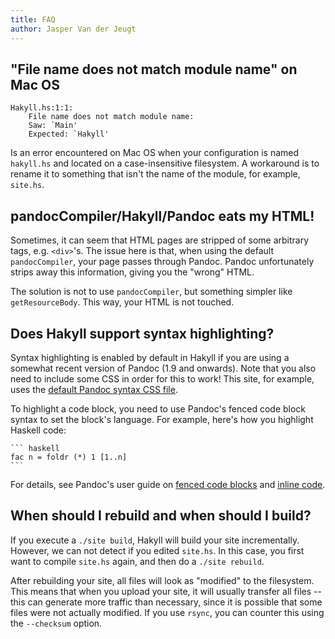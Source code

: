 ```yaml
---
title: FAQ
author: Jasper Van der Jeugt
---
```


## "File name does not match module name" on Mac OS

    Hakyll.hs:1:1:
        File name does not match module name:
        Saw: `Main'
        Expected: `Hakyll'

Is an error encountered on Mac OS when your configuration is named `hakyll.hs`
and located on a case-insensitive filesystem. A workaround is to rename it to
something that isn't the name of the module, for example, `site.hs`.

## pandocCompiler/Hakyll/Pandoc eats my HTML!

Sometimes, it can seem that HTML pages are stripped of some arbitrary tags, e.g.
`<div>`'s. The issue here is that, when using the default `pandocCompiler`, your
page passes through Pandoc. Pandoc unfortunately strips away this information,
giving you the "wrong" HTML.

The solution is not to use `pandocCompiler`, but something simpler like
`getResourceBody`. This way, your HTML is not touched.

## Does Hakyll support syntax highlighting?

Syntax highlighting is enabled by default in Hakyll if you are using a somewhat
recent version of Pandoc (1.9 and onwards). Note that you also need to include
some CSS in order for this to work! This site, for example, uses the [default
Pandoc syntax CSS file][syntax-css].

To highlight a code block, you need to use Pandoc's fenced code block syntax to
set the block's language. For example, here's how you highlight Haskell code:

    ``` haskell
    fac n = foldr (*) 1 [1..n]
    ```

For details, see Pandoc's user guide on [fenced code
blocks][pandoc-code-blocks] and [inline code][pandoc-inline-code].

[syntax-css]: https://github.com/jaspervdj/hakyll/blob/master/web/css/syntax.css
[pandoc-code-blocks]: http://johnmacfarlane.net/pandoc/README.html#fenced-code-blocks
[pandoc-inline-code]: http://johnmacfarlane.net/pandoc/README.html#verbatim

## When should I rebuild and when should I build?

If you execute a `./site build`, Hakyll will build your site incrementally.
However, we can not detect if you edited `site.hs`. In this case, you first want
to compile `site.hs` again, and then do a `./site rebuild`.

After rebuilding your site, all files will look as "modified" to the filesystem.
This means that when you upload your site, it will usually transfer all files --
this can generate more traffic than necessary, since it is possible that some
files were not actually modified. If you use `rsync`, you can counter this using
the `--checksum` option.
